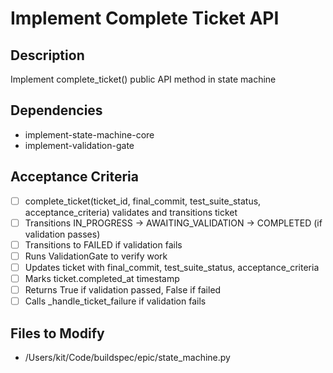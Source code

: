 # Implement Complete Ticket API

## Description
Implement complete_ticket() public API method in state machine

## Dependencies
- implement-state-machine-core
- implement-validation-gate

## Acceptance Criteria
- [ ] complete_ticket(ticket_id, final_commit, test_suite_status, acceptance_criteria) validates and transitions ticket
- [ ] Transitions IN_PROGRESS → AWAITING_VALIDATION → COMPLETED (if validation passes)
- [ ] Transitions to FAILED if validation fails
- [ ] Runs ValidationGate to verify work
- [ ] Updates ticket with final_commit, test_suite_status, acceptance_criteria
- [ ] Marks ticket.completed_at timestamp
- [ ] Returns True if validation passed, False if failed
- [ ] Calls _handle_ticket_failure if validation fails

## Files to Modify
- /Users/kit/Code/buildspec/epic/state_machine.py
